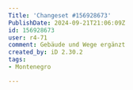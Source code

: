 ```yaml
---
Title: 'Changeset #156928673'
PublishDate: 2024-09-21T21:06:09Z
id: 156928673
user: r4-71
comment: Gebäude und Wege ergänzt
created_by: iD 2.30.2
tags:
- Montenegro

---
```

